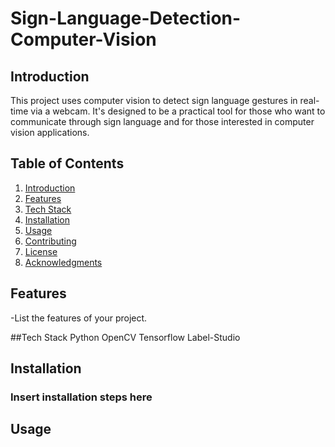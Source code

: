 # Sign-Language-Detection-Computer-Vision

## Introduction

This project uses computer vision to detect sign language gestures in real-time via a webcam. It's designed to be a practical tool for those who want to communicate through sign language and for those interested in computer vision applications. 

## Table of Contents

1. [Introduction](#introduction)
2. [Features](#features)
3. [Tech Stack](#tech-stack)
4. [Installation](#installation)
5. [Usage](#usage)
6. [Contributing](#contributing)
7. [License](#license)
8. [Acknowledgments](#acknowledgments)

## Features
-List the features of your project.

##Tech Stack
Python
OpenCV
Tensorflow
Label-Studio

## Installation
### Insert installation steps here

## Usage


